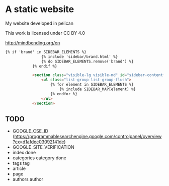 # A static website
My website developed in pelican

This work is licensed under CC BY 4.0 

http://mindbending.org/en

```html
{% if 'brand' in SIDEBAR_ELEMENTS %}
                {% include 'sidebar/brand.html' %}
                {% do SIDEBAR_ELEMENTS.remove('brand') %}
            {% endif %}

            <section class="visible-lg visible-md" id="sidebar-content{% if SIDEBAR_POSITION == 'left' %}-left{% endif %}">
                <ul class="list-group list-group-flush">
                    {% for element in SIDEBAR_ELEMENTS %}
                        {% include SIDEBAR_MAP[element] %}
                    {% endfor %}
                </ul>
            </section>
```

## TODO
- GOOGLE_CSE_ID (https://programmablesearchengine.google.com/controlpanel/overview?cx=d1afdec03092141dc)
- GOOGLE_SITE_VERIFICATION
- index done
- categories category done
- tags tag
- article
- page
- authors author